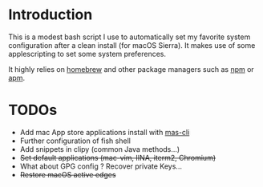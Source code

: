 # Introduction

This is a modest bash script I use to automatically set my favorite system configuration after a clean install (for macOS Sierra). It makes use of some applescripting to set some system preferences.

It highly relies on [homebrew](https://brew.sh/) and other package managers such as [npm](https://www.npmjs.com//) or [apm](https://atom.io/packages).

# TODOs

* Add mac App store applications install with [mas-cli](https://github.com/mas-cli/mas)
* Further configuration of fish shell
* Add snippets in clipy (common Java methods...)
* ~~Set default applications (mac-vim, IINA, iterm2, Chromium)~~
* What about GPG config ? Recover private Keys...
* ~~Restore macOS active edges~~
